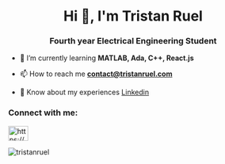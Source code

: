 <h1 align="center">Hi 👋, I'm Tristan Ruel</h1>
<h3 align="center">Fourth year Electrical Engineering Student</h3>

- 🌱 I’m currently learning **MATLAB, Ada, C++, React.js**

- 📫 How to reach me **contact@tristanruel.com**

- 📄 Know about my experiences [Linkedin](https://www.linkedin.com/in/tristan-ruel)

<h3 align="left">Connect with me:</h3>
<p align="left">
<a href="https://www.linkedin.com/in/tristan-ruel" target="blank"><img align="center" src="https://raw.githubusercontent.com/rahuldkjain/github-profile-readme-generator/master/src/images/icons/Social/linked-in-alt.svg" alt="https://www.linkedin.com/in/tristan-ruel" height="30" width="40" /></a>
</p>



<p><img align="left" src="https://github-readme-stats.vercel.app/api/top-langs?username=tristanruel&show_icons=true&locale=en&layout=compact" alt="tristanruel" /></p>
